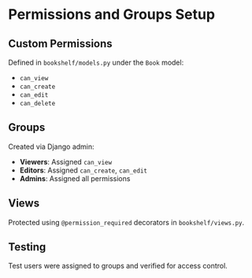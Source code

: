 # Permissions and Groups Setup

## Custom Permissions
Defined in `bookshelf/models.py` under the `Book` model:
- `can_view`
- `can_create`
- `can_edit`
- `can_delete`

## Groups
Created via Django admin:
- **Viewers**: Assigned `can_view`
- **Editors**: Assigned `can_create`, `can_edit`
- **Admins**: Assigned all permissions

## Views
Protected using `@permission_required` decorators in `bookshelf/views.py`.

## Testing
Test users were assigned to groups and verified for access control.
